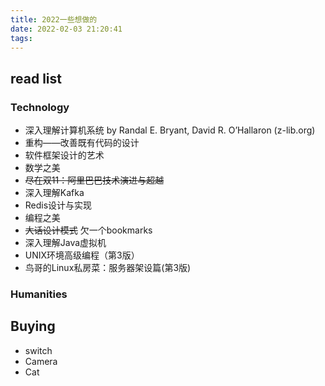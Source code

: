 ```yaml
---
title: 2022一些想做的
date: 2022-02-03 21:20:41
tags:
---
```


## read list

### Technology

- 深入理解计算机系统 by Randal E. Bryant, David R. O’Hallaron (z-lib.org)
- 重构——改善既有代码的设计
- 软件框架设计的艺术
- 数学之美
- ~~尽在双11：阿里巴巴技术演进与超越~~
- 深入理解Kafka
- Redis设计与实现
- 编程之美
- ~~大话设计模式~~ 欠一个bookmarks
- 深入理解Java虚拟机
- UNIX环境高级编程（第3版）
- 鸟哥的Linux私房菜：服务器架设篇(第3版)

### Humanities

## Buying

- switch
- Camera
- Cat